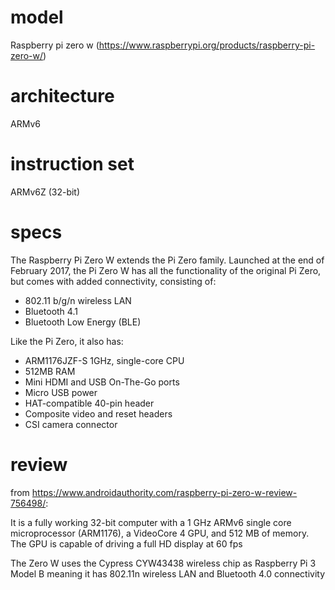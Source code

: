 # model

Raspberry pi zero w (https://www.raspberrypi.org/products/raspberry-pi-zero-w/)

# architecture

ARMv6

# instruction set

ARMv6Z (32-bit)

# specs

The Raspberry Pi Zero W extends the Pi Zero family. Launched at the end of February 2017, the Pi Zero W has all the functionality of the original Pi Zero, but comes with added connectivity, consisting of:
- 802.11 b/g/n wireless LAN
- Bluetooth 4.1
- Bluetooth Low Energy (BLE)

Like the Pi Zero, it also has:
- ARM1176JZF-S 1GHz, single-core CPU
- 512MB RAM
- Mini HDMI and USB On-The-Go ports
- Micro USB power
- HAT-compatible 40-pin header
- Composite video and reset headers
- CSI camera connector

# review

from https://www.androidauthority.com/raspberry-pi-zero-w-review-756498/:

It is a fully working 32-bit computer with a 1 GHz ARMv6 single core microprocessor (ARM1176), a VideoCore 4 GPU, and 512 MB of memory. The GPU is capable of driving a full HD display at 60 fps

The Zero W uses the Cypress CYW43438 wireless chip as Raspberry Pi 3 Model B meaning it has 802.11n wireless LAN and Bluetooth 4.0 connectivity
